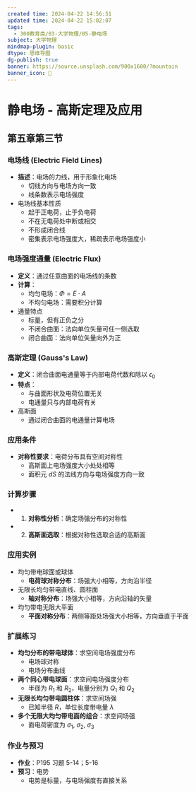 ```yaml
---
created time: 2024-04-22 14:56:51
updated time: 2024-04-22 15:02:07
tags:
  - 300教育类/03-大学物理/05-静电场
subject: 大学物理
mindmap-plugin: basic
dtype: 思维导图
dg-publish: true
banner: https://source.unsplash.com/900x1600/?mountain
banner_icon: 👾
---
```


# 静电场 - 高斯定理及应用

## 第五章第三节

### 电场线 (Electric Field Lines)
- **描述**：电场的力线，用于形象化电场
    - 切线方向与电场方向一致
    - 线条数表示电场强度
- 电场线基本性质
    - 起于正电荷，止于负电荷
    - 不在无电荷处中断或相交
    - 不形成闭合线
    - 密集表示电场强度大，稀疏表示电场强度小

### 电场强度通量 (Electric Flux)
- **定义**：通过任意曲面的电场线的条数
- **计算**：
    - 均匀电场：$\Phi = E \cdot A$
    - 不均匀电场：需要积分计算
- 通量特点
    - 标量，但有正负之分
    - 不闭合曲面：法向单位矢量可任一侧选取
    - 闭合曲面：法向单位矢量向外为正

### 高斯定理 (Gauss's Law)
- **定义**：闭合曲面电通量等于内部电荷代数和除以 $\epsilon_0$
- **特点**：
    - 与曲面形状及电荷位置无关
    - 电通量只与内部电荷有关
- 高斯面
    - 通过闭合曲面的电通量计算电场

### 应用条件
- **对称性要求**：电荷分布具有空间对称性
    - 高斯面上电场强度大小处处相等
    - 面积元 $dS$ 的法线方向与电场强度方向一致

### 计算步骤
- 1. **对称性分析**：确定场强分布的对称性
- 2. **高斯面选取**：根据对称性选取合适的高斯面

### 应用实例
- 均匀带电球面或球体
    - **电荷球对称分布**：场强大小相等，方向沿半径
- 无限长均匀带电直线、圆柱面
    - **轴对称分布**：场强大小相等，方向沿轴的矢量
- 均匀带电无限大平面
    - **平面对称分布**：两侧等距处场强大小相等，方向垂直于平面

### 扩展练习
- **均匀分布的带电球体**：求空间电场强度分布
    - 电场球对称
    - 电场分布曲线
- **两个同心带电球面**：求空间电场强度分布
    - 半径为 $R_1$ 和 $R_2$，电量分别为 $Q_1$ 和 $Q_2$
- **无限长均匀带电圆柱体**：求空间场强
    - 已知半径 $R$，单位长度带电量 $\lambda$
- **多个无限大均匀带电面的组合**：求空间场强
    - 面电荷密度为 $\sigma_1$, $\sigma_2$, $\sigma_3$

### 作业与预习
- **作业**：P195 习题 5-14；5-16
- **预习**：电势
    - 电势是标量，与电场强度有直接关系
